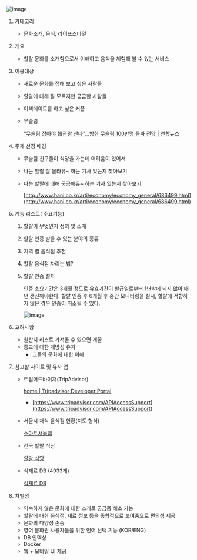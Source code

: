 ![image](/uploads/7b76b79c0ba4a551573f6e0af3ed0571/image.png)

1. 카테고리
    - 문화소개, 음식, 라이프스타일
2. 개요
    - 할랄 문화를 소개함으로서 이해하고 음식을 체험해 볼 수 있는 서비스
3. 이용대상
    - 새로운 문화를 접해 보고 싶은 사람들
    - 할랄에 대해 잘 모르지만 궁금한 사람들
    - 이색데이트를 하고 싶은 커플
    - 무슬림

        ["무슬림 잡아야 韓관광 산다"...방한 무슬림 100만명 돌파 전망 | 연합뉴스](https://www.yna.co.kr/view/AKR20190911163900030)

4. 주제 선정 배경
    - 무슬림 친구들이 식당을 가는데 어려움이 있어서
    - 나는 할랄 잘 몰라유~ 하는 기사 있는지 찾아보기
    - 나는 할랄에 대해 궁금해유~ 하는 기사 있는지 찾아보기

        [http://www.hani.co.kr/arti/economy/economy_general/686499.html](http://www.hani.co.kr/arti/economy/economy_general/686499.html)

5. 기능 리스트( 주요기능)
    1. 할랄이 무엇인지 정의 및 소개
    2. 할랄 인증 받을 수 있는 분야의 종류
    3. 지역 별 음식점 추천
    4. 할랄  음식점 차리는 법?
    5. 할랄 인증 절차 

        인증 소요기간은 3개월 정도로 유효기간이 발급일로부터 1년밖에 되지 않아 매년 갱신해야한다. 할랄 인증 후 6개월 후 중간 모니터링을 실시, 할랄에 적합하지 않은 경우 인증이 취소될 수 있다.

        ![image](/uploads/9990e819ad1a42e1c7eae9ccb7d0a2bf/image.png)
        
6. 고려사항
    - 원산지 리스트 가져올 수 있으면 개꿀
    - 종교에 대한 개방성 유지
        - 그들의 문화에 대한 이해
7. 참고할 사이트 및 유사 앱
    - 트립어드바이저(TripAdvisor)

        [home | Tripadvisor Developer Portal](http://developer-tripadvisor.com/home/)

        - [https://www.tripadvisor.com/APIAccessSupport](https://www.tripadvisor.com/APIAccessSupport)
    - 서울시 채식 음식점 현황(지도 형식)

        [스마트서울맵](https://map.seoul.go.kr/smgis2/themeMapCopy?mode=themeMapCopy&thm_theme_id=11102766&map_type=1&xpoint=126.978509&ypoint=37.566611&level=9&radius=2000&oldmap=&tp=0.7&maptile=BASEMAP_GEN&order=0&utid=&copy_mode=theme)

    - 전국 할랄 식당

        [할랄 식당](https://www.islaminkorea.net/ko/category/%EC%9D%8C%EC%8B%9D%EC%A0%90)

    - 식재료 DB (4933개)

        [식재료 DB](https://sauce.foodpolis.kr/home/specialty/foodDbSearch.do?PAGE_MN_ID=SIS-030101)

8. 차별성
    - 익숙하지 않은 문화에 대한 소개로 궁금증 해소 가능
    - 할랄에 대한 음식점, 재료 정보 등을 종합적으로 보여줌으로 편의성 제공
    - 문화의 다양성 존중
    - 영어 문화권 사용자들을 위한 언어 선택 기능 (KOR/ENG)
    - DB 인덱싱
    - Docker
    - 웹 + 모바일 UI 제공